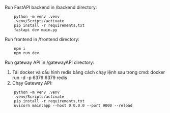 
Run FastAPI backend in /backend directory:
```Text
    python -m venv .venv 
    .venv/Scripts/activate 
    pip install -r requirements.txt
    fastapi dev main.py
```
Run frontend in /frontend directory:
```Text
    npm i
    npm run dev
```
Run gateway API in /gatewayAPI directory:
1. Tải docker và cấu hình redis bằng cách chạy lệnh sau trong cmd: docker run -d -p 6379:6379 redis
2. Chạy Gateway API:
```text
    python -m venv .venv 
    .venv/Scripts/activate 
    pip install -r requirements.txt
    uvicorn main:app --host 0.0.0.0 --port 9000 --reload
```
